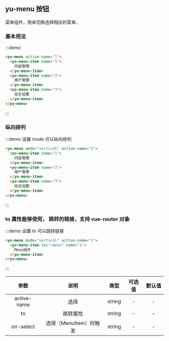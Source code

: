 ## yu-menu 按钮

菜单组件，用来切换选择相应的菜单。

### 基本用法

:::demo

```html
<yu-menu active-name="1">
  <yu-menu-item name="1">
    内容管理
  </yu-menu-item>
  <yu-menu-item name="2">
    用户管理
  </yu-menu-item>
  <yu-menu-item name="3">
    综合设置
  </yu-menu-item>
</yu-menu>
```

:::

### 纵向排列

:::demo 设置 mode 可以纵向排列

```html
<yu-menu mode="vertical" active-name="1">
  <yu-menu-item name="1">
    内容管理
  </yu-menu-item>
  <yu-menu-item name="2">
    用户管理
  </yu-menu-item>
  <yu-menu-item name="3">
    综合设置
  </yu-menu-item>
</yu-menu>
```

:::

### to 属性能够使用， 跳转的链接，支持 vue-router 对象

:::demo 设置 to 可以跳转链接

```html
<yu-menu mode="vertical" active-name="1">
  <yu-menu-item to="/menu" name="1">
    Menu组件
  </yu-menu-item>
</yu-menu>
```

:::

|    参数     |          说明          |  类型  | 可选值 | 默认值 |
| :---------: | :--------------------: | :----: | :----: | :----: |
| active-name |          选择          | string |   -    |   -    |
|     to      |        跳转属性        | string |   -    |   -    |
|  on-select  | 选择（MenuItem）时触发 | string |   -    |   -    |
